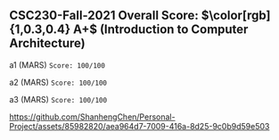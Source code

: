 ## CSC230-Fall-2021 Overall Score: $\color[rgb]{1,0.3,0.4} A+$ (Introduction to Computer Architecture)

a1 (MARS) ```Score: 100/100``` 

a2 (MARS) ```Score: 100/100``` 

a3 (MARS) ```Score: 100/100``` 



https://github.com/ShanhengChen/Personal-Project/assets/85982820/aea964d7-7009-416a-8d25-9c0b9d59e503

